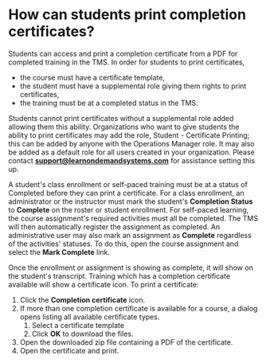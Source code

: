 # How can students print completion certificates?

Students can access and print a completion certificate from a PDF for completed training in the TMS. In order for students to print certificates, 
- the course must have a certificate template, 
- the student must have a supplemental role giving them rights to print certificates, 
- the training must be at a completed status in the TMS.

Students cannot print certificates without a supplemental role added allowing them this ability. Organizations who want to give students the ability to print certificates may add the role, Student - Certificate Printing; this can be added by anyone with the Operations Manager role. It may also be added as a default role for all users created in your organization. Please contact **support@learnondemandsystems.com** for assistance setting this up.

A student's class enrollment or self-paced training must be at a status of Completed before they can print a certificate. For a class enrollment, an administrator or the instructor must mark the student's **Completion Status** to **Complete** on the roster or student enrollment. For self-paced learning, the course assignment's required activities must all be completed. The TMS will then automatically register the assignment as completed. An administrative user may also mark an assignment as **Complete** regardless of the activities' statuses. To do this, open the course assignment and select the **Mark Complete** link.

Once the enrollment or assignment is showing as complete, it will show on the student's transcript. Training which has a completion certificate available will show a certificate icon. To print a certificate:

1. Click the **Completion certificate** icon.
1. If more than one completion certificate is available for a course, a dialog opens listing all available certificate types. 
     1. Select a certificate template
     1. Click **OK** to download the files. 
1. Open the downloaded zip file containing a PDF of the certificate. 
1. Open the certificate and print.
